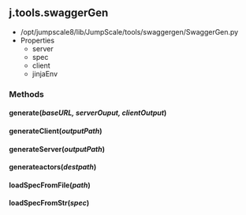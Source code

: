 <!-- toc -->
## j.tools.swaggerGen

- /opt/jumpscale8/lib/JumpScale/tools/swaggergen/SwaggerGen.py
- Properties
    - server
    - spec
    - client
    - jinjaEnv

### Methods

#### generate(*baseURL, serverOuput, clientOutput*) 

#### generateClient(*outputPath*) 

#### generateServer(*outputPath*) 

#### generateactors(*destpath*) 

#### loadSpecFromFile(*path*) 

#### loadSpecFromStr(*spec*) 


